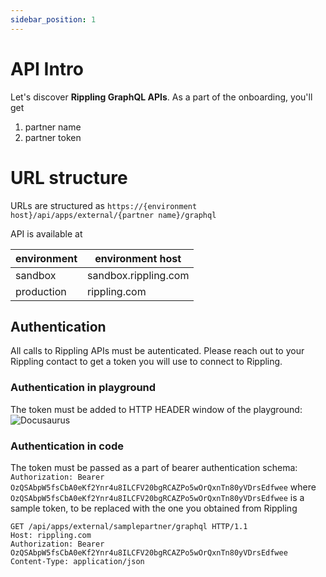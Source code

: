 ```yaml
---
sidebar_position: 1
---
```


# API Intro

Let's discover **Rippling GraphQL APIs**. As a part of the onboarding, you'll get

1. partner name
2. partner token

# URL structure

URLs are structured as `https://{environment host}/api/apps/external/{partner name}/graphql`

API is available at

| environment  | environment host      |
|--------------|-----------------------|
| sandbox      | sandbox.rippling.com  |
| production   | rippling.com          |

 

## Authentication

All calls to Rippling APIs must be autenticated. Please reach out to your Rippling contact to get a token you will use to connect to Rippling.

### Authentication in playground

The token must be added to HTTP HEADER window of the playground:
![Docusaurus](/img/authinplayground.png)


### Authentication in code

The token must be passed as a part of bearer authentication schema:
`Authorization: Bearer OzQSAbpW5fsCbA0eKf2Ynr4u8ILCFV20bgRCAZPo5wOrQxnTn80yVDrsEdfwee`
where `OzQSAbpW5fsCbA0eKf2Ynr4u8ILCFV20bgRCAZPo5wOrQxnTn80yVDrsEdfwee` is a sample token, to be replaced with the one you obtained from Rippling

``` 
GET /api/apps/external/samplepartner/graphql HTTP/1.1
Host: rippling.com
Authorization: Bearer OzQSAbpW5fsCbA0eKf2Ynr4u8ILCFV20bgRCAZPo5wOrQxnTn80yVDrsEdfwee
Content-Type: application/json
```


